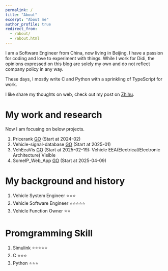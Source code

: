```yaml
---
permalink: /
title: "About"
excerpt: "About me"
author_profile: true
redirect_from: 
  - /about/
  - /about.html
---
```


I am a Software Engineer from China, now living in Beijing. I have a passion for coding and love to experiment with things. While I work for Didi, the opinions expressed on this blog are solely my own and do not reflect company policy in any way. 

These days, I mostly write C and Python with a sprinkling of TypeScript for work.

I like share my thoughts on web, check out my post on [Zhihu](https://www.zhihu.com/people/zong-liang-6).

My work and research
======
Now I am focusing on below projects.
1. Pricerank [GO](https://pricerank.vercel.app/) (Start at 2024-02)
2. Vehicle-signal-database [GO](https://vehicle-signal-database.vercel.app/) (Start at 2025-01)
3. VehEeaVis [GO](https://zongl.github.io/VehEeaVis-Demo/) (Start at 2025-02-19): Vehicle EEA(Electrical/Electronic Architecture) Visible
4. SomeIP_Web_App [GO](https://github.com/ZongL/SomeIP_Web_App/) (Start at 2025-04-09)

My background and history
======
1. Vehicle System Engineer   ⭐⭐⭐
1. Vehicle Software Engineer ⭐⭐⭐⭐⭐
1. Vehicle Function Owner    ⭐⭐

Promgramming Skill
======
1. Simulink ⭐⭐⭐⭐⭐
1. C        ⭐⭐⭐
1. Python   ⭐⭐⭐




